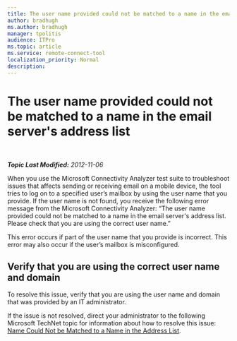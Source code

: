 ```yaml
---
title: The user name provided could not be matched to a name in the email server's address list
author: bradhugh
ms.author: bradhugh
manager: tpolitis
audience: ITPro 
ms.topic: article 
ms.service: remote-connect-tool
localization_priority: Normal
description: 
---
```


<div data-xmlns="https://www.w3.org/1999/xhtml">

<div class="topic" data-xmlns="https://www.w3.org/1999/xhtml" data-msxsl="urn:schemas-microsoft-com:xslt" data-cs="https://msdn.microsoft.com/">

<div data-asp="https://msdn2.microsoft.com/asp">

# The user name provided could not be matched to a name in the email server's address list

</div>

<div id="mainSection">

<div id="mainBody">

<span> </span>

_**Topic Last Modified:** 2012-11-06_

When you use the Microsoft Connectivity Analyzer test suite to troubleshoot issues that affects sending or receiving email on a mobile device, the tool tries to log on to a specified user’s mailbox by using the user name that you provide. If the user name is not found, you receive the following error message from the Microsoft Connectivity Analyzer: “The user name provided could not be matched to a name in the email server's address list. Please check that you are using the correct user name.”

This error occurs if part of the user name that you provide is incorrect. This error may also occur if the user’s mailbox is misconfigured.

<div>

## Verify that you are using the correct user name and domain

To resolve this issue, verify that you are using the user name and domain that was provided by an IT administrator.

If the issue is not resolved, direct your administrator to the following Microsoft TechNet topic for information about how to resolve this issue: [Name Could Not be Matched to a Name in the Address List](dd439366\(v=exchg.80\).md).

</div>

</div>

<span> </span>

</div>

</div>

</div>


